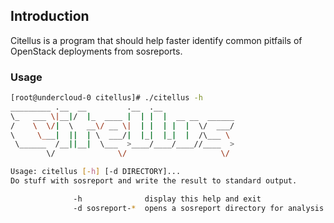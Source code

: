 ## Introduction

Citellus is a program that should help faster identify common pitfails of OpenStack deployments from sosreports.

### Usage

```bash
[root@undercloud-0 citellus]# ./citellus -h
_________ .__  __         .__  .__                
\_   ___ \|__|/  |_  ____ |  | |  |  __ __  ______
/    \  \/|  \   __\/ __ \|  | |  | |  |  \/  ___/
\     \___|  ||  | \  ___/|  |_|  |_|  |  /\___ \ 
 \______  /__||__|  \___  >____/____/____//____  >
        \/              \/                     \/ 

Usage: citellus [-h] [-d DIRECTORY]...
Do stuff with sosreport and write the result to standard output.

              -h              display this help and exit
              -d sosreport-*  opens a sosreport directory for analysis
```
